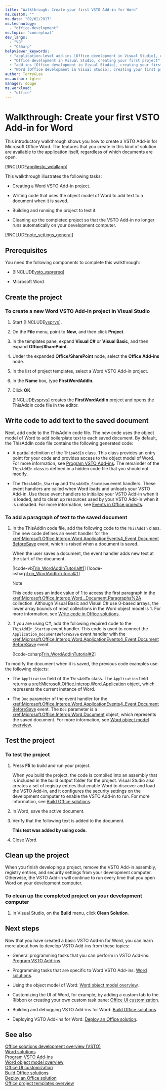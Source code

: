 ```yaml
---
title: "Walkthrough: Create your first VSTO Add-in for Word"
ms.custom: ""
ms.date: "02/02/2017"
ms.technology: 
  - "office-development"
ms.topic: "conceptual"
dev_langs: 
  - "VB"
  - "CSharp"
helpviewer_keywords: 
  - "application-level add-ins [Office development in Visual Studio], creating your first project"
  - "Office development in Visual Studio, creating your first project"
  - "add-ins [Office development in Visual Studio], creating your first project"
  - "Word [Office development in Visual Studio], creating your first project"
author: TerryGLee
ms.author: tglee
manager: douge
ms.workload: 
  - "office"
---
```

# Walkthrough: Create your first VSTO Add-in for Word
  This introductory walkthrough shows you how to create a VSTO Add-in for Microsoft Office Word. The features that you create in this kind of solution are available to the application itself, regardless of which documents are open.  
  
 [!INCLUDE[appliesto_wdallapp](../vsto/includes/appliesto-wdallapp-md.md)]  
  
 This walkthrough illustrates the following tasks:  
  
-   Creating a Word VSTO Add-in project.  
  
-   Writing code that uses the object model of Word to add text to a document when it is saved.  
  
-   Building and running the project to test it.  
  
-   Cleaning up the completed project so that the VSTO Add-in no longer runs automatically on your development computer.  
  
 [!INCLUDE[note_settings_general](../sharepoint/includes/note-settings-general-md.md)]  
  
## Prerequisites  
 You need the following components to complete this walkthrough:  
  
-   [!INCLUDE[vsto_vsprereq](../vsto/includes/vsto-vsprereq-md.md)]  
  
-   Microsoft Word  
  
## Create the project  
  
### To create a new Word VSTO Add-in project in Visual Studio  
  
1.  Start [!INCLUDE[vsprvs](../sharepoint/includes/vsprvs-md.md)].  
  
2.  On the **File** menu, point to **New**, and then click **Project**.  
  
3.  In the templates pane, expand **Visual C#** or **Visual Basic**, and then expand **Office/SharePoint**.  
  
4.  Under the expanded **Office/SharePoint** node, select the **Office Add-ins** node.  
  
5.  In the list of project templates, select a Word VSTO Add-in project.  
  
6.  In the **Name** box, type **FirstWordAddIn**.  
  
7.  Click **OK**.  
  
     [!INCLUDE[vsprvs](../sharepoint/includes/vsprvs-md.md)] creates the **FirstWordAddIn** project and opens the ThisAddIn code file in the editor.  
  
## Write code to add text to the saved document  
 Next, add code to the ThisAddIn code file. The new code uses the object model of Word to add boilerplate text to each saved document. By default, the ThisAddIn code file contains the following generated code:  
  
-   A partial definition of the `ThisAddIn` class. This class provides an entry point for your code and provides access to the object model of Word. For more information, see [Program VSTO Add-ins](../vsto/programming-vsto-add-ins.md). The remainder of the `ThisAddIn` class is defined in a hidden code file that you should not modify.  
  
-   The `ThisAddIn_Startup` and `ThisAddIn_Shutdown` event handlers. These event handlers are called when Word loads and unloads your VSTO Add-in. Use these event handlers to initialize your VSTO Add-in when it is loaded, and to clean up resources used by your VSTO Add-in when it is unloaded. For more information, see [Events in Office projects](../vsto/events-in-office-projects.md).  
  
### To add a paragraph of text to the saved document  
  
1.  In the ThisAddIn code file, add the following code to the `ThisAddIn` class. The new code defines an event handler for the <xref:Microsoft.Office.Interop.Word.ApplicationEvents4_Event.DocumentBeforeSave> event, which is raised when a document is saved.  
  
     When the user saves a document, the event handler adds new text at the start of the document.  
  
     [!code-vb[Trin_WordAddInTutorial#1](../vsto/codesnippet/VisualBasic/FirstWordAddIn/ThisAddIn.vb#1)]
     [!code-csharp[Trin_WordAddInTutorial#1](../vsto/codesnippet/CSharp/FirstWordAddIn/ThisAddIn.cs#1)]  
  
    > [!NOTE]  
    >  This code uses an index value of 1 to access the first paragraph in the <xref:Microsoft.Office.Interop.Word._Document.Paragraphs%2A> collection. Although Visual Basic and Visual C# use 0-based arrays, the lower array bounds of most collections in the Word object model is 1. For more information, see [Write code in Office solutions](../vsto/writing-code-in-office-solutions.md).  
  
2.  If you are using C#, add the following required code to the `ThisAddIn_Startup` event handler. This code is used to connect the `Application_DocumentBeforeSave` event handler with the <xref:Microsoft.Office.Interop.Word.ApplicationEvents4_Event.DocumentBeforeSave> event.  
  
     [!code-csharp[Trin_WordAddInTutorial#2](../vsto/codesnippet/CSharp/FirstWordAddIn/ThisAddIn.cs#2)]  
  
 To modify the document when it is saved, the previous code examples use the following objects:  
  
-   The `Application` field of the `ThisAddIn` class. The `Application` field returns a <xref:Microsoft.Office.Interop.Word.Application> object, which represents the current instance of Word.  
  
-   The `Doc` parameter of the event handler for the <xref:Microsoft.Office.Interop.Word.ApplicationEvents4_Event.DocumentBeforeSave> event. The `Doc` parameter is a <xref:Microsoft.Office.Interop.Word.Document> object, which represents the saved document. For more information, see [Word object model overview](../vsto/word-object-model-overview.md).  
  
## Test the project  
  
### To test the project  
  
1.  Press **F5** to build and run your project.  
  
     When you build the project, the code is compiled into an assembly that is included in the build output folder for the project. Visual Studio also creates a set of registry entries that enable Word to discover and load the VSTO Add-in, and it configures the security settings on the development computer to enable the VSTO Add-in to run. For more information, see [Build Office solutions](../vsto/building-office-solutions.md).  
  
2.  In Word, save the active document.  
  
3.  Verify that the following text is added to the document.  
  
     **This text was added by using code.**  
  
4.  Close Word.  
  
## Clean up the project  
 When you finish developing a project, remove the VSTO Add-in assembly, registry entries, and security settings from your development computer. Otherwise, the VSTO Add-in will continue to run every time that you open Word on your development computer.  
  
### To clean up the completed project on your development computer  
  
1.  In Visual Studio, on the **Build** menu, click **Clean Solution**.  
  
## Next steps  
 Now that you have created a basic VSTO Add-in for Word, you can learn more about how to develop VSTO Add-ins from these topics:  
  
-   General programming tasks that you can perform in VSTO Add-ins: [Program VSTO Add-ins](../vsto/programming-vsto-add-ins.md).  
  
-   Programming tasks that are specific to Word VSTO Add-ins: [Word solutions](../vsto/word-solutions.md).  
  
-   Using the object model of Word: [Word object model overview](../vsto/word-object-model-overview.md).  
  
-   Customizing the UI of Word, for example, by adding a custom tab to the Ribbon or creating your own custom task pane: [Office UI customization](../vsto/office-ui-customization.md).  
  
-   Building and debugging VSTO Add-ins for Word: [Build Office solutions](../vsto/building-office-solutions.md).  
  
-   Deploying VSTO Add-ins for Word: [Deploy an Office solution](../vsto/deploying-an-office-solution.md).  
  
## See also  
 [Office solutions development overview &#40;VSTO&#41;](../vsto/office-solutions-development-overview-vsto.md)   
 [Word solutions](../vsto/word-solutions.md)   
 [Program VSTO Add-ins](../vsto/programming-vsto-add-ins.md)   
 [Word object model overview](../vsto/word-object-model-overview.md)   
 [Office UI customization](../vsto/office-ui-customization.md)   
 [Build Office solutions](../vsto/building-office-solutions.md)   
 [Deploy an Office solution](../vsto/deploying-an-office-solution.md)   
 [Office project templates overview](../vsto/office-project-templates-overview.md)  
  
  
